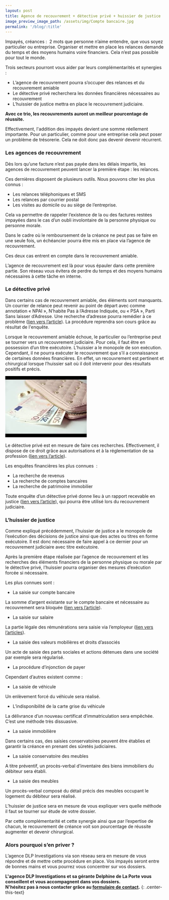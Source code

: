 ```yaml
---
layout: post
title: Agence de recouvrement + détective privé + huissier de justice
image_preview_image_path: /assets/img/Compte bancaire.jpg
permalink: '/blog/:title'
---
```


Impay&eacute;s, cr&eacute;ances :&nbsp; 2 mots que personne n’aime entendre, que vous soyez particulier ou entreprise. Organiser et mettre en place les relances demande du temps et des moyens humains voire financiers. Cela n’est pas possible pour tout le monde.

Trois secteurs pourront vous aider par leurs compl&eacute;mentarit&eacute;s et synergies :

* L’agence de recouvrement pourra s’occuper des relances et du recouvrement amiable
* Le d&eacute;tective priv&eacute; recherchera les donn&eacute;es financi&egrave;res n&eacute;cessaires au recouvrement
* L’huissier de justice mettra en place le recouvrement judiciaire.

**Avec ce trio, les recouvrements auront un meilleur pourcentage de r&eacute;ussite.**

Effectivement, l'addition des impay&eacute;s devient une somme r&eacute;ellement importante. Pour un particulier, comme pour une entreprise cela peut poser un probl&egrave;me de tr&eacute;sorerie. Cela ne doit donc pas devenir devenir r&eacute;current.

### Les agences de recouvrement

D&egrave;s lors qu’une facture n’est pas pay&eacute;e dans les d&eacute;lais impartis, les agences de recouvrement peuvent lancer la premi&egrave;re &eacute;tape : les relances.

Ces derni&egrave;res disposent de plusieurs outils. Nous pouvons citer les plus connus :

* Les relances t&eacute;l&eacute;phoniques et SMS
* Les relances par courrier postal
* Les visites au domicile ou au si&egrave;ge de l’entreprise.

Cela va permettre de rappeler l’existence de la ou des factures rest&eacute;es impay&eacute;es dans le cas d’un oubli involontaire de la personne physique ou personne morale.

Dans le cadre o&ugrave; le remboursement de la cr&eacute;ance ne peut pas se faire en une seule fois, un &eacute;ch&eacute;ancier pourra &ecirc;tre mis en place via l’agence de recouvrement.

Ces deux cas entrent en compte dans le recouvrement amiable.

L’agence de recouvrement est l&agrave; pour vous &eacute;pauler dans cette premi&egrave;re partie. Son r&eacute;seau vous &eacute;vitera de perdre du temps et des moyens humains n&eacute;cessaires &agrave; cette t&acirc;che en interne.

### Le d&eacute;tective priv&eacute;

Dans certains cas de recouvrement amiable, des &eacute;l&eacute;ments sont manquants. Un courrier de relance peut revenir au point de d&eacute;part avec comme annotation &laquo; NPAI &raquo;, N’habite Pas &agrave; l’Adresse Indiqu&eacute;e, ou &laquo; PSA &raquo;, Parti Sans laisser d’Adresse. Une recherche d’adresse pourra rem&eacute;dier &agrave; ce probl&egrave;me ([lien vers l’article](https://dlp-investigations.fr/recherche-de-debiteur/)). La proc&eacute;dure reprendra son cours gr&acirc;ce au r&eacute;sultat de l'enqu&ecirc;te.

Lorsque le recouvrement amiable &eacute;choue, le particulier ou l’entreprise peut se tourner vers un recouvrement judiciaire. Pour cela, il faut &ecirc;tre en possession d’un titre ex&eacute;cutoire. L’huissier a le monopole de son ex&eacute;cution. Cependant, il ne pourra ex&eacute;cuter le recouvrement que s’il a connaissance de certaines donn&eacute;es financi&egrave;res. En effet, un recouvrement est pertinent et chirurgical lorsque l’huissier sait o&ugrave; il doit intervenir pour des r&eacute;sultats positifs et pr&eacute;cis.

![](/assets/img/revenus.jpg)

Le d&eacute;tective priv&eacute; est en mesure de faire ces recherches. Effectivement, il dispose de ce droit gr&acirc;ce aux autorisations et &agrave; la r&eacute;glementation de sa profession ([lien vers l’article](https://dlp-investigations.fr/le-code-de-deontologie/)).

Les enqu&ecirc;tes financi&egrave;res les plus connues&nbsp; :

* La recherche de revenus
* La recherche de comptes bancaires
* La recherche de patrimoine immobilier

Toute enqu&ecirc;te d’un d&eacute;tective priv&eacute; donne lieu &agrave; un rapport recevable en justice ([lien vers l’article](https://dlp-investigations.fr/la-recevabilite-dun-rapport-denquete-devant-les-tribunaux/)), qui pourra &ecirc;tre utilis&eacute; lors du recouvrement judiciaire.

### L’huissier de justice

Comme expliqu&eacute; pr&eacute;c&eacute;demment, l’huissier de justice a le monopole de l’ex&eacute;cution des d&eacute;cisions de justice ainsi que des actes ou titres en forme ex&eacute;cutoire. Il est donc n&eacute;cessaire de faire appel &agrave; ce dernier pour un recouvrement judiciaire avec titre ex&eacute;cutoire.

Apr&egrave;s la premi&egrave;re &eacute;tape r&eacute;alis&eacute;e par l’agence de recouvrement et les recherches des &eacute;l&eacute;ments financiers de la personne physique ou morale par le d&eacute;tective priv&eacute;, l’huissier pourra organiser des mesures d’ex&eacute;cution forc&eacute;e si n&eacute;cessaire.

Les plus connues sont :

* La saisie sur compte bancaire

La somme d’argent existante sur le compte bancaire et n&eacute;cessaire au recouvrement sera bloqu&eacute;e ([lien vers l’article](https://dlp-investigations.fr/blog/saisie-sur-salaire-ou-compte-bancaire)).

* La saisie sur salaire

La partie l&eacute;gale des r&eacute;mun&eacute;rations sera saisie via l’employeur ([lien vers l’articles](https://dlp-investigations.fr/blog/saisie-sur-salaire-ou-compte-bancaire)).

* La saisie des valeurs mobili&egrave;res et droits d’associ&eacute;s

Un acte de saisie des parts sociales et actions d&eacute;tenues dans une soci&eacute;t&eacute; par exemple sera r&eacute;gularis&eacute;.

* La proc&eacute;dure d’injonction de payer

Cependant d’autres existent comme :

* La saisie de v&eacute;hicule

Un enl&egrave;vement forc&eacute; du v&eacute;hicule sera r&eacute;alis&eacute;.

* L’indisponibilit&eacute; de la carte grise du v&eacute;hicule

La d&eacute;livrance d’un nouveau certificat d’immatriculation sera emp&ecirc;ch&eacute;e. C’est une m&eacute;thode tr&egrave;s dissuasive.

* La saisie immobili&egrave;re

Dans certains cas, des saisies conservatoires peuvent &ecirc;tre &eacute;tablies et garantir la cr&eacute;ance en prenant des s&ucirc;ret&eacute;s judiciaires.

* La saisie conservatoire des meubles

A titre pr&eacute;ventif, un proc&egrave;s-verbal d’inventaire des biens immobiliers du d&eacute;biteur sera &eacute;tabli.

* La saisie des meubles

Un proc&egrave;s-verbal compos&eacute; du d&eacute;tail pr&eacute;cis des meubles occupant le logement du d&eacute;biteur sera r&eacute;alis&eacute;.

L’huissier de justice sera en mesure de vous expliquer vers quelle m&eacute;thode il faut se tourner sur &eacute;tude de votre dossier.

Par cette compl&eacute;mentarit&eacute; et cette synergie ainsi que par l’expertise de chacun, le recouvrement de cr&eacute;ance voit son pourcentage de r&eacute;ussite augmenter et devenir chirurgical.

### Alors pourquoi s’en priver ?

L’agence DLP Investigations via son r&eacute;seau sera en mesure de vous r&eacute;pondre et de mettre cette proc&eacute;dure en place. Vos impay&eacute;s seront entre de bonnes mains et vous pourrez vous concentrer sur vos dossiers.

**L'agence DLP Investigations et sa g&eacute;rante Delphine de La Porte vous conseillent et vous accompagnent dans vos dossiers.**<br>**N'h&eacute;sitez pas &agrave; nous contacter gr&acirc;ce au&nbsp;[formulaire de contact](https://dlp-investigations.fr/#contact).**
{: .center-this-text}